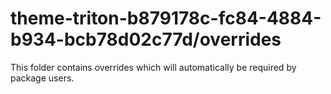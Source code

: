 # theme-triton-b879178c-fc84-4884-b934-bcb78d02c77d/overrides

This folder contains overrides which will automatically be required by package users.
